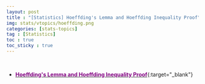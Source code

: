 ```yaml
---
layout: post
title : "[Statistics] Hoeffding's Lemma and Hoeffding Inequality Proof"
img: stats/vtopics/hoeffding.png
categories: [stats-topics] 
tag : [Statistics]
toc : true
toc_sticky : true
---
```


<br>

- [<span style="color:purple">**Hoeffding's Lemma and Hoeffding Inequality Proof**</span>](https://drive.google.com/file/d/19F-Y1PxA30UCEj7_ph4ozdeN1fC3H_nR/view?usp=share_link){:target="_blank"}




